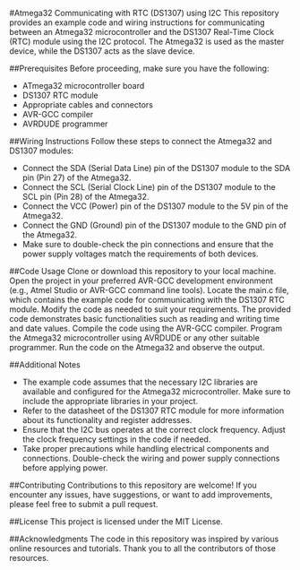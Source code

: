 #Atmega32 Communicating with RTC (DS1307) using I2C
This repository provides an example code and wiring instructions for communicating between an Atmega32 microcontroller and the DS1307 Real-Time Clock (RTC) module using the I2C protocol. The Atmega32 is used as the master device, while the DS1307 acts as the slave device.

##Prerequisites
Before proceeding, make sure you have the following:
  - ATmega32 microcontroller board
  - DS1307 RTC module
  - Appropriate cables and connectors
  - AVR-GCC compiler
  - AVRDUDE programmer

##Wiring Instructions
Follow these steps to connect the Atmega32 and DS1307 modules:

  - Connect the SDA (Serial Data Line) pin of the DS1307 module to the SDA pin (Pin 27) of the Atmega32.
  - Connect the SCL (Serial Clock Line) pin of the DS1307 module to the SCL pin (Pin 28) of the Atmega32.
  - Connect the VCC (Power) pin of the DS1307 module to the 5V pin of the Atmega32.
  - Connect the GND (Ground) pin of the DS1307 module to the GND pin of the Atmega32.
  - Make sure to double-check the pin connections and ensure that the power supply voltages match the requirements of both devices.

##Code Usage
Clone or download this repository to your local machine.
Open the project in your preferred AVR-GCC development environment (e.g., Atmel Studio or AVR-GCC command line tools).
Locate the main.c file, which contains the example code for communicating with the DS1307 RTC module.
Modify the code as needed to suit your requirements. The provided code demonstrates basic functionalities such as reading and writing time and date values.
Compile the code using the AVR-GCC compiler.
Program the Atmega32 microcontroller using AVRDUDE or any other suitable programmer.
Run the code on the Atmega32 and observe the output.

##Additional Notes
   - The example code assumes that the necessary I2C libraries are available and configured for the Atmega32 microcontroller. Make sure to include the appropriate libraries in your project.
  - Refer to the datasheet of the DS1307 RTC module for more information about its functionality and register addresses.
  - Ensure that the I2C bus operates at the correct clock frequency. Adjust the clock frequency settings in the code if needed.
  - Take proper precautions while handling electrical components and connections. Double-check the wiring and power supply connections before applying power.

##Contributing
Contributions to this repository are welcome! If you encounter any issues, have suggestions, or want to add improvements, please feel free to submit a pull request.

##License
This project is licensed under the MIT License.

##Acknowledgments
The code in this repository was inspired by various online resources and tutorials. Thank you to all the contributors of those resources.
